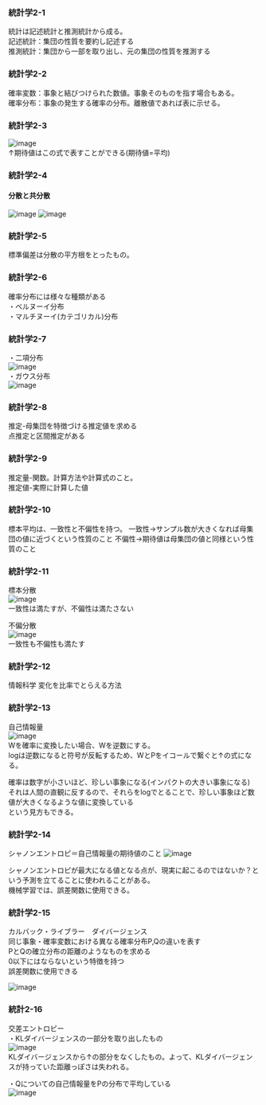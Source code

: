 ### 統計学2-1
統計は記述統計と推測統計から成る。  
記述統計：集団の性質を要約し記述する  
推測統計：集団から一部を取り出し、元の集団の性質を推測する  

### 統計学2-2
確率変数：事象と結びつけられた数値。事象そのものを指す場合もある。  
確率分布：事象の発生する確率の分布。離散値であれば表に示せる。  

### 統計学2-3
![image](https://user-images.githubusercontent.com/20613753/137914605-fe6da0d4-288f-4f03-bb60-4dcd3535860b.png)  
↑期待値はこの式で表すことができる(期待値=平均)

### 統計学2-4
#### 分散と共分散
![image](https://user-images.githubusercontent.com/20613753/137915204-ad00fa7e-bd39-43b9-98b2-4c20ff6211e2.png)
![image](https://user-images.githubusercontent.com/20613753/137915321-5aa17b3f-2677-4c06-98e3-26df2c56d312.png)

### 統計学2-5
標準偏差は分散の平方根をとったもの。

### 統計学2-6
確率分布には様々な種類がある  
・ベルヌーイ分布  
・マルチヌーイ(カテゴリカル)分布  

### 統計学2-7
・二項分布  
![image](https://user-images.githubusercontent.com/20613753/138086536-0285b236-9653-49e7-bf81-055a8a7c8e88.png)  
・ガウス分布  
![image](https://user-images.githubusercontent.com/20613753/138086837-6573f324-e7d7-473f-8e7c-00435edcd03f.png)

### 統計学2-8
推定-母集団を特徴づける推定値を求める  
点推定と区間推定がある  

### 統計学2-9
推定量-関数。計算方法や計算式のこと。  
推定値-実際に計算した値

### 統計学2-10
標本平均は、一致性と不偏性を持つ。
一致性→サンプル数が大きくなれば母集団の値に近づくという性質のこと
不偏性→期待値は母集団の値と同様という性質のこと

### 統計学2-11
標本分散  
![image](https://user-images.githubusercontent.com/20613753/138087822-90bfb152-1a62-4c16-be8b-35fd1f6fb4e0.png)  
一致性は満たすが、不偏性は満たさない

不偏分散  
![image](https://user-images.githubusercontent.com/20613753/138087988-17c949bb-fdd1-4d59-b09b-cf08227a0fdf.png)  
一致性も不偏性も満たす

### 統計学2-12
情報科学
変化を比率でとらえる方法

### 統計学2-13
自己情報量  
![image](https://user-images.githubusercontent.com/20613753/138266630-2c7c9e23-01a1-42bb-9316-a8495cbec6a1.png)  
Wを確率に変換したい場合、Wを逆数にする。  
logは逆数になると符号が反転するため、WとPをイコールで繋ぐと↑の式になる。  

確率は数字が小さいほど、珍しい事象になる(インパクトの大きい事象になる)  
それは人間の直観に反するので、それらをlogでとることで、珍しい事象ほど数値が大きくなるような値に変換している  
という見方もできる。

### 統計学2-14
シャノンエントロピ＝自己情報量の期待値のこと
![image](https://user-images.githubusercontent.com/20613753/138268013-2de85eb2-b3fe-41d0-9f96-5a0f8a8637d4.png)

シャノンエントロピが最大になる値となる点が、現実に起こるのではないか？という予測を立てることに使われることがある。  
機械学習では、誤差関数に使用できる。

### 統計学2-15
カルバック・ライブラー　ダイバージェンス  
同じ事象・確率変数における異なる確率分布P,Qの違いを表す  
PとQの確立分布の距離のようなものを求める  
0以下にはならないという特徴を持つ  
誤差関数に使用できる  
  
![image](https://user-images.githubusercontent.com/20613753/138540209-ad3090af-5261-4781-971e-90499527215b.png)

### 統計2-16
交差エントロピー  
・KLダイバージェンスの一部分を取り出したもの  
![image](https://user-images.githubusercontent.com/20613753/138540351-3423b354-ce3c-4e2b-9621-3b758f3603e0.png)  
KLダイバージェンスから↑の部分をなくしたもの。よって、KLダイバージェンスが持っていた距離っぽさは失われる。  

・Qについての自己情報量をPの分布で平均している  
![image](https://user-images.githubusercontent.com/20613753/138540337-98184a71-1763-479a-a958-036a646e707d.png)
